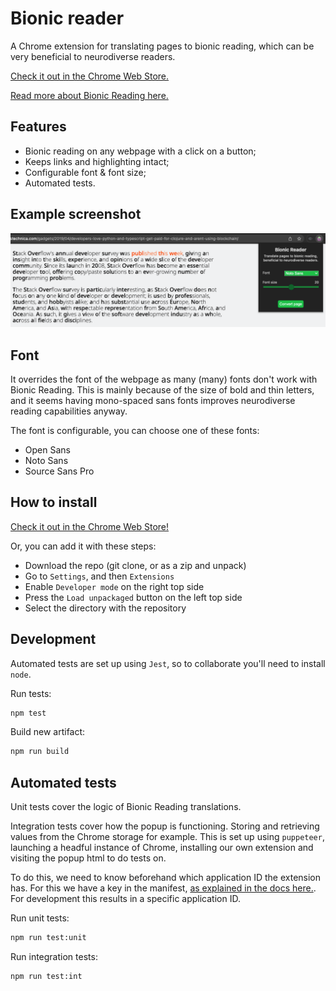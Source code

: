 # Bionic reader
A Chrome extension for translating pages to bionic reading, which can be very beneficial to neurodiverse readers.

[Check it out in the Chrome Web Store.](https://chrome.google.com/webstore/detail/bionic-reader/afofodfmpeikmcpjoobibhipehodefjc?hl=en&authuser=0)

[Read more about Bionic Reading here.](https://bionic-reading.com/)

## Features

- Bionic reading on any webpage with a click on a button;
- Keeps links and highlighting intact;
- Configurable font & font size;
- Automated tests.

## Example screenshot

![Example screenshot](docs/example-screenshot.png)

## Font
It overrides the font of the webpage as many (many) fonts don't work with Bionic Reading. This is mainly because of the size of bold and thin letters, and it seems having mono-spaced sans fonts improves neurodiverse reading capabilities anyway.

The font is configurable, you can choose one of these fonts:
- Open Sans
- Noto Sans
- Source Sans Pro

## How to install
[Check it out in the Chrome Web Store!](https://chrome.google.com/webstore/detail/bionic-reader/afofodfmpeikmcpjoobibhipehodefjc?hl=en&authuser=0)

Or, you can add it with these steps:

- Download the repo (git clone, or as a zip and unpack)
- Go to `Settings`, and then `Extensions`
- Enable `Developer mode` on the right top side
- Press the `Load unpackaged` button on the left top side
- Select the directory with the repository


## Development
Automated tests are set up using `Jest`, so to collaborate you'll need to install `node`.

Run tests:
```bash
npm test
```

Build new artifact:
```bash
npm run build
```

## Automated tests
Unit tests cover the logic of Bionic Reading translations.

Integration tests cover how the popup is functioning. Storing and retrieving values from the Chrome storage for example. This is set up using `puppeteer`, launching a headful instance of Chrome, installing our own extension and visiting the popup html to do tests on.

To do this, we need to know beforehand which application ID the extension has. For this we have a key in the manifest, [as explained in the docs here.](https://developer.chrome.com/docs/extensions/mv2/manifest/key/). For development this results in a specific application ID.

Run unit tests:
```bash
npm run test:unit
```

Run integration tests:
```bash
npm run test:int
```
